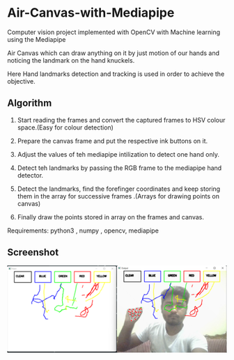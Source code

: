 # Air-Canvas-with-Mediapipe

Computer vision project implemented with OpenCV with Machine learning using the Mediapipe

Air Canvas which can draw anything on it by just motion of our hands and noticing the landmark on the hand knuckels.

Here Hand landmarks detection and tracking is used in order to achieve the objective.



## Algorithm
1. Start reading the frames and convert the captured frames to HSV colour space.(Easy for colour detection)

2. Prepare the canvas frame and put the respective ink buttons on it.

3. Adjust the values of teh mediapipe intilization to detect one hand only.

4. Detect teh landmarks by passing the RGB frame to the mediapipe hand detector.

5. Detect the landmarks, find the forefinger coordinates and keep storing them in the array for successive frames .(Arrays for drawing points on canvas)

6. Finally draw the points stored in array on the frames and canvas.

Requirements: python3 , numpy , opencv, mediapipe

## Screenshot

![Image](/3.png) 